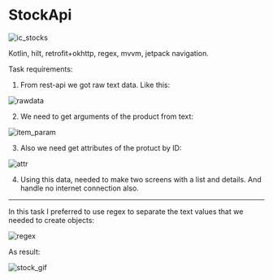 # StockApi
![ic_stocks](https://user-images.githubusercontent.com/79571688/180970508-65e3625e-cc8c-4f7b-8923-05ad5a612f3d.png)

Kotlin, hilt, retrofit+okhttp, regex, mvvm, jetpack navigation.


Task requirements: 

1. From rest-api we got raw text data. Like this:

![rawdata](https://user-images.githubusercontent.com/79571688/180969092-48184df0-b655-444f-a262-9fdf980139fe.png)

2. We need to get arguments of the product from text:

![item_param](https://user-images.githubusercontent.com/79571688/180966792-218caa37-f4d5-4c6b-be60-4525fe7d92df.png)

3. Also we need get attributes of the protuct by ID: 

![attr](https://user-images.githubusercontent.com/79571688/180967288-903de9c1-40c0-4a78-82be-119e0263adc4.png)

4. Using this data, needed to make two screens with a list and details. And handle no internet connection also.

-------------------

In this task I preferred to use regex to separate the text values that we needed to create objects:

![regex](https://user-images.githubusercontent.com/79571688/180971308-87a647b2-3692-4601-8e14-8992d0b5b3bf.png)


As result:

![stock_gif](https://user-images.githubusercontent.com/79571688/180969867-b5952263-467a-43c6-a5a8-2335abb849d9.gif)
